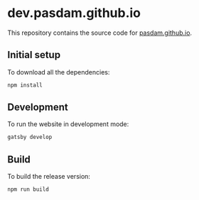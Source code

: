 # dev.pasdam.github.io

This repository contains the source code for [pasdam.github.io](https://pasdam.github.io/).

## Initial setup

To download all the dependencies:

```sh
npm install
```

## Development

To run the website in development mode:

```sh
gatsby develop
```

## Build

To build the release version:

```sh
npm run build
```
